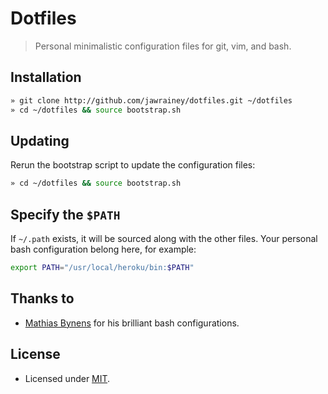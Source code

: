 # Dotfiles

> Personal minimalistic configuration files for git, vim, and bash.

## Installation

``` bash
» git clone http://github.com/jawrainey/dotfiles.git ~/dotfiles
» cd ~/dotfiles && source bootstrap.sh
```

## Updating

Rerun the bootstrap script to update the configuration files:

``` bash
» cd ~/dotfiles && source bootstrap.sh
```

## Specify the `$PATH`

If `~/.path` exists, it will be sourced along with the other files. Your personal bash configuration belong here, for example:

``` bash
export PATH="/usr/local/heroku/bin:$PATH"
```

## Thanks to

- [Mathias Bynens](https://github.com/mathiasbynens/dotfiles) for his brilliant bash configurations.

## License

- Licensed under [MIT](https://github.com/jawrainey/dotfiles/blob/master/LICENSE.txt).
